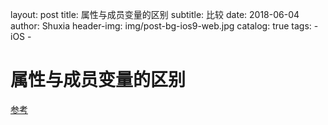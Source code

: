 layout:     post
title:      属性与成员变量的区别
subtitle:   比较
date:       2018-06-04
author:     Shuxia
header-img: img/post-bg-ios9-web.jpg
catalog: true
tags:
    - iOS -

# 属性与成员变量的区别
[参考](https://blog.csdn.net/u012946824/article/details/51788565)
